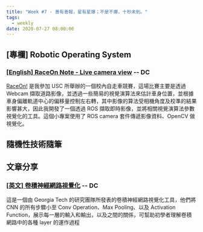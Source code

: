 ```yaml
---
title: "Week #7 - 善有善報，星有星爆；不是不爆，十秒未到。"
tags:
  - weekly
date: 2020-07-27 08:00:00
---
```


## [專欄] Robotic Operating System
### [[English] RaceOn Note - Live camera view](https://blog.danielchen.cc/2020/03/09/RaceOn-Note-Live-camera-view/) -- DC
[RaceOn!](https://raceon.io) 是我參加 USC 所舉辦的一個校內自走車競賽，這場比賽主要是透過 Webcam 擷取道路影像，並透過一些簡易的視覺演算法來估計車身位置，並根據車身偏離軌道中心的偏移量控制左右轉，其中影像的算法受相機角度及校準的結果影響甚大，因此我開發了一個透過 ROS 擷取即時影像，並將相關視覺演算法參數視覺化的工具。這個小專案使用了 ROS camera 套件傳遞影像資料、OpenCV 做視覺化。

## 隨機性技術隨筆
## 文章分享
### [[英文] 卷積神經網路視覺化](https://poloclub.github.io/cnn-explainer/) -- DC
這是一個由 Georgia Tech 的研究團隊所發表的卷積神經網路視覺化工具，他們將 CNN 的所有步驟小至 Conv Operation、Max Pooling、以及 Activation Function，展示每一層的輸入和輸出，以及之間的關係，可幫助初學者理解卷積網路中的各種 layer 的運作過程
